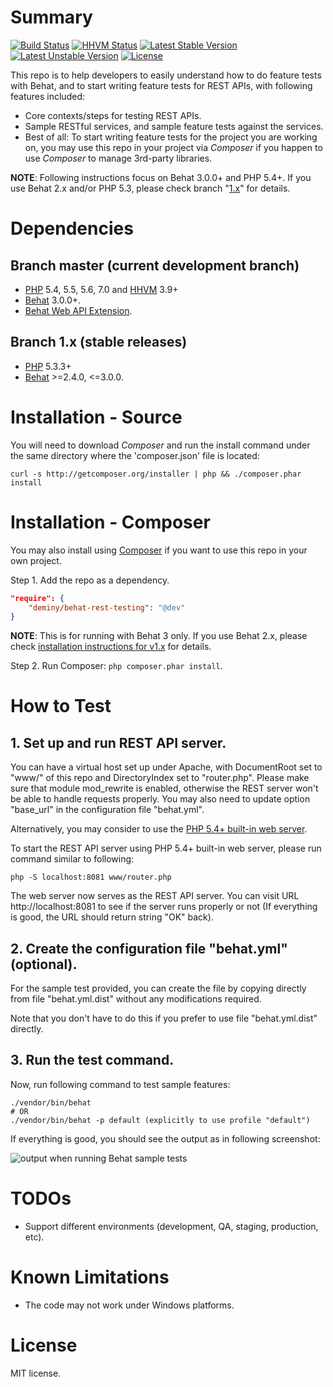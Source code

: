 # Summary
[![Build Status](https://travis-ci.org/deminy/behat-rest-testing.svg?branch=master)](https://travis-ci.org/deminy/behat-rest-testing)
[![HHVM Status](http://hhvm.h4cc.de/badge/deminy/behat-rest-testing.svg)](http://hhvm.h4cc.de/package/deminy/behat-rest-testing)
[![Latest Stable Version](https://poser.pugx.org/deminy/behat-rest-testing/v/stable.svg)](https://packagist.org/packages/deminy/behat-rest-testing)
[![Latest Unstable Version](https://poser.pugx.org/deminy/behat-rest-testing/v/unstable.svg)](https://packagist.org/packages/deminy/behat-rest-testing)
[![License](https://poser.pugx.org/deminy/behat-rest-testing/license.svg)](https://packagist.org/packages/deminy/behat-rest-testing)

This repo is to help developers to easily understand how to do feature tests with Behat, and to start writing feature
tests for REST APIs, with following features included:

* Core contexts/steps for testing REST APIs.
* Sample RESTful services, and sample feature tests against the services.
* Best of all: To start writing feature tests for the project you are working on, you may use this repo in your project
via _Composer_ if you happen to use _Composer_ to manage 3rd-party libraries.

**NOTE**: Following instructions focus on Behat 3.0.0+ and PHP 5.4+. If you use Behat 2.x and/or PHP 5.3, please check
branch "[1.x](https://github.com/deminy/behat-rest-testing/tree/1.x)" for details.

# Dependencies

## Branch master (current development branch)

* [PHP](http://www.php.net) 5.4, 5.5, 5.6, 7.0 and [HHVM](http://hhvm.com) 3.9+
* [Behat](https://github.com/Behat/Behat) 3.0.0+.
* [Behat Web API Extension](https://github.com/Behat/WebApiExtension).

## Branch 1.x (stable releases)

* [PHP](http://www.php.net) 5.3.3+
* [Behat](https://github.com/Behat/Behat) >=2.4.0, <=3.0.0.

# Installation - Source

You will need to download _Composer_ and run the install command under the same directory where the 'composer.json'
file is located:

```
curl -s http://getcomposer.org/installer | php && ./composer.phar install
```

# Installation - Composer

You may also install using [Composer](https://github.com/composer/composer) if you want to use this repo in your own
project.

Step 1. Add the repo as a dependency.

``` json
"require": {
    "deminy/behat-rest-testing": "@dev"
}
```

**NOTE**: This is for running with Behat 3 only. If you use Behat 2.x, please check
[installation instructions for v1.x](https://github.com/deminy/behat-rest-testing/blob/1.x/README.md) for details.

Step 2. Run Composer: `php composer.phar install`.

# How to Test

## 1. Set up and run REST API server.

You can have a virtual host set up under Apache, with DocumentRoot set to "www/" of this repo and DirectoryIndex set
to "router.php". Please make sure that module mod_rewrite is enabled, otherwise the REST server won't be able to handle
requests properly. You may also need to update option "base_url" in the configuration file "behat.yml".

Alternatively, you may consider to use the
[PHP 5.4+ built-in web server](http://php.net/manual/en/features.commandline.webserver.php).

To start the REST API server using PHP 5.4+ built-in web server, please run command similar to following:

```
php -S localhost:8081 www/router.php
```

The web server now serves as the REST API server. You can visit URL http://localhost:8081 to see if the server runs
properly or not (If everything is good, the URL should return string "OK" back).

## 2. Create the configuration file "behat.yml" (optional).

For the sample test provided, you can create the file by copying directly from file "behat.yml.dist" without any
modifications required.

Note that you don't have to do this if you prefer to use file "behat.yml.dist" directly.

## 3. Run the test command.

Now, run following command to test sample features:

```
./vendor/bin/behat
# OR
./vendor/bin/behat -p default (explicitly to use profile "default")
```

If everything is good, you should see the output as in following screenshot:

![output when running Behat sample tests](https://raw.github.com/deminy/behat-rest-testing/master/screenshot.png "")

# TODOs

* Support different environments (development, QA, staging, production, etc).

# Known Limitations

* The code may not work under Windows platforms.

# License

MIT license.
